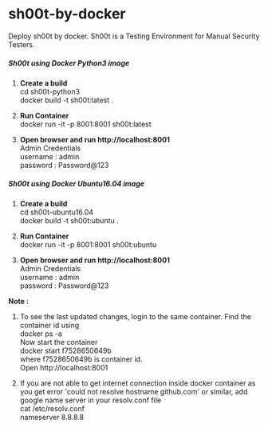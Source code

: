 # sh00t-by-docker
Deploy sh00t by docker. Sh00t is a Testing Environment for Manual Security Testers.

##### Sh00t using Docker Python3 image

1. **Create a build**<br/>
cd sh00t-python3<br/>
docker build -t sh00t:latest .

2. **Run Container**<br/>
docker run -it -p 8001:8001 sh00t:latest

3. **Open browser and run http://localhost:8001**<br/>
Admin Credentials<br/>
username	:	admin<br/>
password	:	Password@123

##### Sh00t using Docker Ubuntu16.04 image

1. **Create a build**<br/>
cd sh00t-ubuntu16.04<br/>
docker build -t sh00t:ubuntu .

2. **Run Container**<br/>
docker run -it -p 8001:8001 sh00t:ubuntu

3. **Open browser and run http://localhost:8001**<br/>
Admin Credentials<br/>
username	:	admin<br/>
password	:	Password@123


**Note :**<br/>
1. To see the last updated changes, login to the same container. Find the container id using<br/>
docker ps -a<br/>
Now start the container<br/>
docker start f7528650649b<br/>
where f7528650649b is container id.<br/>
Open http://localhost:8001

2. If you are not able to get internet connection inside docker container as you get error 'could not resolve hostname github.com' or similar, add google name server in your resolv.conf file<br/>
cat /etc/resolv.conf<br/>
nameserver 8.8.8.8

